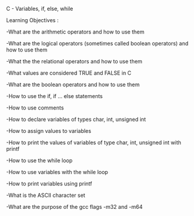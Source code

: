 C - Variables, if, else, while

Learning Objectives : 

-What are the arithmetic operators and how to use them

-What are the logical operators (sometimes called boolean operators) and how to use them

-What the the relational operators and how to use them

-What values are considered TRUE and FALSE in C

-What are the boolean operators and how to use them

-How to use the if, if ... else statements

-How to use comments

-How to declare variables of types char, int, unsigned int

-How to assign values to variables

-How to print the values of variables of type char, int, unsigned int with printf

-How to use the while loop

-How to use variables with the while loop

-How to print variables using printf

-What is the ASCII character set

-What are the purpose of the gcc flags -m32 and -m64
